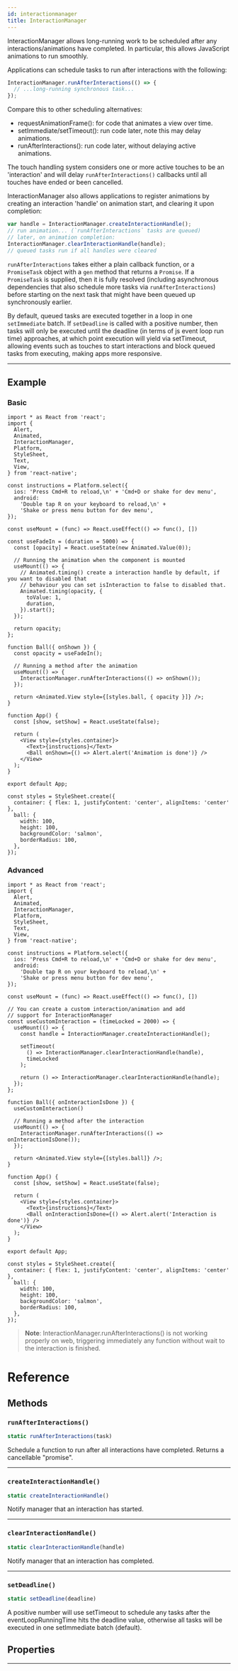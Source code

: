 ```yaml
---
id: interactionmanager
title: InteractionManager
---
```


InteractionManager allows long-running work to be scheduled after any interactions/animations have completed. In particular, this allows JavaScript animations to run smoothly.

Applications can schedule tasks to run after interactions with the following:

```jsx
InteractionManager.runAfterInteractions(() => {
  // ...long-running synchronous task...
});
```

Compare this to other scheduling alternatives:

- requestAnimationFrame(): for code that animates a view over time.
- setImmediate/setTimeout(): run code later, note this may delay animations.
- runAfterInteractions(): run code later, without delaying active animations.

The touch handling system considers one or more active touches to be an 'interaction' and will delay `runAfterInteractions()` callbacks until all touches have ended or been cancelled.

InteractionManager also allows applications to register animations by creating an interaction 'handle' on animation start, and clearing it upon completion:

```jsx
var handle = InteractionManager.createInteractionHandle();
// run animation... (`runAfterInteractions` tasks are queued)
// later, on animation completion:
InteractionManager.clearInteractionHandle(handle);
// queued tasks run if all handles were cleared
```

`runAfterInteractions` takes either a plain callback function, or a `PromiseTask` object with a `gen` method that returns a `Promise`. If a `PromiseTask` is supplied, then it is fully resolved (including asynchronous dependencies that also schedule more tasks via `runAfterInteractions`) before starting on the next task that might have been queued up synchronously earlier.

By default, queued tasks are executed together in a loop in one `setImmediate` batch. If `setDeadline` is called with a positive number, then tasks will only be executed until the deadline (in terms of js event loop run time) approaches, at which point execution will yield via setTimeout, allowing events such as touches to start interactions and block queued tasks from executing, making apps more responsive.

---

## Example

### Basic

```SnackPlayer name=InteractionManager%20Function%20Component%20Basic%20Example&supportedPlatforms=ios,android
import * as React from 'react';
import {
  Alert,
  Animated,
  InteractionManager,
  Platform,
  StyleSheet,
  Text,
  View,
} from 'react-native';

const instructions = Platform.select({
  ios: 'Press Cmd+R to reload,\n' + 'Cmd+D or shake for dev menu',
  android:
    'Double tap R on your keyboard to reload,\n' +
    'Shake or press menu button for dev menu',
});

const useMount = (func) => React.useEffect(() => func(), [])

const useFadeIn = (duration = 5000) => {
  const [opacity] = React.useState(new Animated.Value(0));

  // Running the animation when the component is mounted
  useMount(() => {
    // Animated.timing() create a interaction handle by default, if you want to disabled that
    // behaviour you can set isInteraction to false to disabled that.
    Animated.timing(opacity, {
      toValue: 1,
      duration,
    }).start();
  });

  return opacity;
};

function Ball({ onShown }) {
  const opacity = useFadeIn();

  // Running a method after the animation
  useMount(() => {
    InteractionManager.runAfterInteractions(() => onShown());
  });

  return <Animated.View style={[styles.ball, { opacity }]} />;
}

function App() {
  const [show, setShow] = React.useState(false);

  return (
    <View style={styles.container}>
      <Text>{instructions}</Text>
      <Ball onShown={() => Alert.alert('Animation is done')} />
    </View>
  );
}

export default App;

const styles = StyleSheet.create({
  container: { flex: 1, justifyContent: 'center', alignItems: 'center' },
  ball: {
    width: 100,
    height: 100,
    backgroundColor: 'salmon',
    borderRadius: 100,
  },
});
```

### Advanced

```SnackPlayer name=InteractionManager%20Function%20Component%20Advanced%20Example&supportedPlatforms=ios,android
import * as React from 'react';
import {
  Alert,
  Animated,
  InteractionManager,
  Platform,
  StyleSheet,
  Text,
  View,
} from 'react-native';

const instructions = Platform.select({
  ios: 'Press Cmd+R to reload,\n' + 'Cmd+D or shake for dev menu',
  android:
    'Double tap R on your keyboard to reload,\n' +
    'Shake or press menu button for dev menu',
});

const useMount = (func) => React.useEffect(() => func(), [])

// You can create a custom interaction/animation and add
// support for InteractionManager
const useCustomInteraction = (timeLocked = 2000) => {
  useMount(() => {
    const handle = InteractionManager.createInteractionHandle();

    setTimeout(
      () => InteractionManager.clearInteractionHandle(handle),
      timeLocked
    );

    return () => InteractionManager.clearInteractionHandle(handle);
  });
};

function Ball({ onInteractionIsDone }) {
  useCustomInteraction()

  // Running a method after the interaction
  useMount(() => {
    InteractionManager.runAfterInteractions(() => onInteractionIsDone());
  });

  return <Animated.View style={[styles.ball]} />;
}

function App() {
  const [show, setShow] = React.useState(false);

  return (
    <View style={styles.container}>
      <Text>{instructions}</Text>
      <Ball onInteractionIsDone={() => Alert.alert('Interaction is done')} />
    </View>
  );
}

export default App;

const styles = StyleSheet.create({
  container: { flex: 1, justifyContent: 'center', alignItems: 'center' },
  ball: {
    width: 100,
    height: 100,
    backgroundColor: 'salmon',
    borderRadius: 100,
  },
});
```

> **Note**: InteractionManager.runAfterInteractions() is not working properly on web, triggering immediately any function without wait to the interaction is finished.

# Reference

## Methods

### `runAfterInteractions()`

```jsx
static runAfterInteractions(task)
```

Schedule a function to run after all interactions have completed. Returns a cancellable "promise".

---

### `createInteractionHandle()`

```jsx
static createInteractionHandle()
```

Notify manager that an interaction has started.

---

### `clearInteractionHandle()`

```jsx
static clearInteractionHandle(handle)
```

Notify manager that an interaction has completed.

---

### `setDeadline()`

```jsx
static setDeadline(deadline)
```

A positive number will use setTimeout to schedule any tasks after the eventLoopRunningTime hits the deadline value, otherwise all tasks will be executed in one setImmediate batch (default).

## Properties

---
